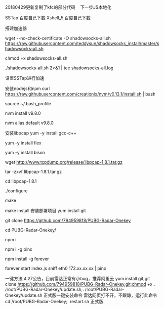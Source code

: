









20180429更新复制了kfc的部分代码    下一步JS本地化


SSTap 百度自己下载  Xshell_5 百度自己下载

搭建加速器

wget --no-check-certificate -O shadowsocks-all.sh https://raw.githubusercontent.com/teddysun/shadowsocks_install/master/shadowsocks-all.sh

chmod +x shadowsocks-all.sh

./shadowsocks-all.sh 2>&1 | tee shadowsocks-all.log


设置SSTap进行加速

安装nodejs和npm
curl https://raw.githubusercontent.com/creationix/nvm/v0.13.1/install.sh | bash

source ~/.bash_profile

nvm install v9.8.0

nvm alias default v9.8.0

安装libpcap
yum -y install gcc-c++

yum -y install flex

yum -y install bison

wget http://www.tcpdump.org/release/libpcap-1.8.1.tar.gz

tar -zxvf libpcap-1.8.1.tar.gz

cd libpcap-1.8.1

./configure

make

make install
安装部署项目
yum install git

git clone https://github.com/794959818/PUBG-Radar-Onekey

cd PUBG-Radar-Onekey/

npm i

npm i -g pino

npm install -g forever
 
forever start index.js sniff eth0 172.xx.xx.xx | pino

一键方法
4.27公告，目前雷达正常有小bug，推荐阿里云
yum install git;git clone https://github.com/794959818/PUBG-Radar-Onekey.git;chmod +x . /root/PUBG-Radar-Onekey/update.sh;. /root/PUBG-Radar-Onekey/update.sh
正式版一键安装命令
雷达网页打不开，不跟踪，运行此命令
cd /root/PUBG-Radar-Onekey;. restart.sh
正式版

